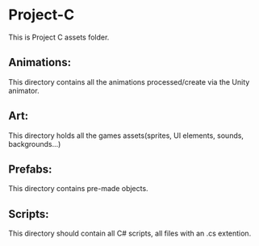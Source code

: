 # Project-C

This is Project C assets folder.

Animations:
-----------
This directory contains all the animations processed/create via the Unity animator.

Art:
----
This directory holds all the games assets(sprites, UI elements, sounds, backgrounds...)

Prefabs:
-------
This directory contains pre-made objects.

Scripts:
--------
This directory should contain all C# scripts, all files with an .cs extention.
